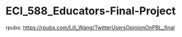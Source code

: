 # ECI_588_Educators-Final-Project

rpubs: https://rpubs.com/Lili_Wang/TwitterUsersOpinionOnPBL_final
